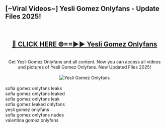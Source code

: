 <h2>[~Viral Videos~] Yesli Gomez Onlyfans - Update Files 2025!</h2>
<br>
<div align="center">
<h2><a href="https://betterlinks.top/A2PfLJ" rel="nofollow">🔴 CLICK HERE 🌐==►► Yesli Gomez Onlyfans</a></h2>
<br>
Get Yesli Gomez Onlyfans and all content. Now you can access all videos and pictures of Yesli Gomez Onlyfans. New Updated Files 2025!
<br>
<br>
<a href="https://betterlinks.top/A2PfLJ" rel="nofollow" data-target="animated-image.originalLink"><img src="https://i.ibb.co.com/WyWwxjT/player-gif2.gif" alt="Yesli Gomez Onlyfans" style="max-width: 100%; display: inline-block;" data-target="animated-image.originalImage"></a>
</div>
<br>
sofia gomez onlyfans leaks<br>
sofia gomez onlyfans leaked<br>
sofia gomez onlyfans leak<br>
sofia gomez leaked onlyfans<br>
yesli gomez onlyfans<br>
sofia gomez onlyfans nudes<br>
valentina gomez onlyfans